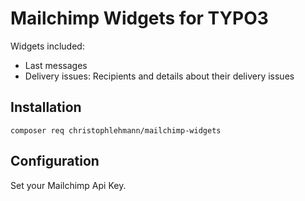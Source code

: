 # Mailchimp Widgets for TYPO3

Widgets included:
* Last messages
* Delivery issues: Recipients and details about their delivery issues

## Installation

```shell
composer req christophlehmann/mailchimp-widgets
```

## Configuration

Set your Mailchimp Api Key.
